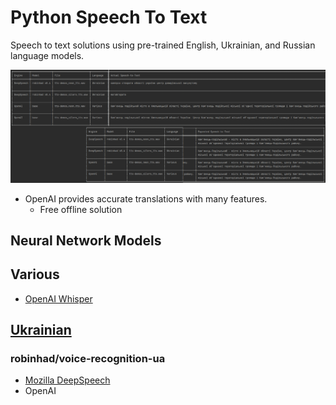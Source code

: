 # Python Speech To Text
Speech to text solutions using pre-trained English, Ukrainian, and Russian language models.

![tabuleted results](./Images/tabulated_results.png)
* OpenAI provides accurate translations with many features.
  * Free offline solution
## Neural Network Models
## Various
* [OpenAI Whisper](https://openai.com/blog/whisper/)
## [Ukrainian](./Neural%20Network%20Models/README.md#Ukrainian)
### robinhad/voice-recognition-ua
* [Mozilla DeepSpeech](https://openai.com/blog/whisper/)
* OpenAI